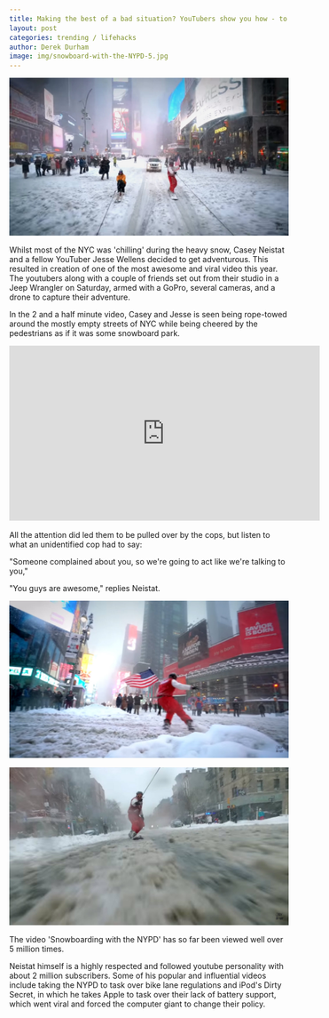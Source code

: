 ```yaml
---
title: Making the best of a bad situation? YouTubers show you how - to go snowboarding with the NYPD
layout: post
categories: trending / lifehacks
author: Derek Durham
image: img/snowboard-with-the-NYPD-5.jpg
---
```


![Snowboarding with the NYPD](/img/snowboard-with-the-NYPD-3.jpg)

Whilst most of the NYC was 'chilling' during the heavy snow, Casey Neistat and a fellow YouTuber Jesse Wellens decided to get adventurous. This resulted in creation of one of the most awesome and viral video this year. The youtubers along with a couple of friends set out from their studio in a Jeep Wrangler on Saturday, armed with a GoPro, several cameras, and a drone to capture their adventure. 

In the 2 and a half minute video, Casey and Jesse is seen being rope-towed around the mostly empty streets of NYC while being cheered by the pedestrians as if it was some snowboard park. 

<iframe width="560" height="315" src="https://www.youtube.com/embed/qRv7G7WpOoU" frameborder="0" allowfullscreen></iframe> 

All the attention did led them to be pulled over by the cops, but listen to what an unidentified cop had to say: 

"Someone complained about you, so we're going to act like we're talking to you,"  

"You guys are awesome," replies Neistat. 

![Snowboarding with the NYPD](/img/snowboard-with-the-NYPD-2.jpg)

![Snowboarding with the NYPD](/img/snowboard-with-the-NYPD.jpg)

The video 'Snowboarding with the NYPD' has so far been viewed well over 5 million times. 

Neistat himself is a highly respected and followed youtube personality with about 2 million subscribers. Some of his popular and influential videos include taking the NYPD to task over bike lane regulations and iPod's Dirty Secret, in which he takes Apple to task over their lack of battery support, which went viral and forced the computer giant to change their policy.  

